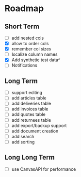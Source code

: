 # Roadmap
## Short Term
- [ ] add nested cols
- [x] allow to order cols
- [x] remember col sizes
- [ ] localize column names
- [x] Add synthetic test data^
- [ ] Notifications

## Long Term
- [ ] support editing
- [ ] add articles table
- [ ] add deliveries table
- [ ] add invoices table
- [ ] add quotes table
- [ ] add returnees table
- [ ] add export/backup support
- [ ] add document creation
- [ ] add search
- [ ] add sorting

## Long Long Term
- [ ] use CanvasAPI for performance
